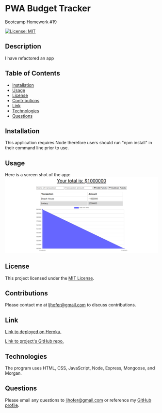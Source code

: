 # PWA Budget Tracker
Bootcamp Homework #19

[![License: MIT](https://img.shields.io/badge/License-MIT-yellow.svg)](https://opensource.org/licenses/MIT)


## Description 
I have refactored an app 
    
## Table of Contents

- [Installation](#installation)
- [Usage](#usage)
- [License](#license)
- [Contributions](#contributions)
- [Link](#link) 
- [Technologies](#technologies)
- [Questions](#questions)

## Installation
This application requires Node therefore users should run "npm install" in their command line prior to use. 

## Usage

Here is a screen shot of the app:
![Screen shot of the app](./public/images/screenshot.png)

## License
This project licensed under the [MIT License](https://opensource.org/licenses/MIT).

## Contributions
Please contact me at <ljhofer@gmail.com> to discuss contributions.

## Link
[Link to deployed on Heroku.](https://ljhofer-budget-tracker.herokuapp.com/)

[Link to project's GitHub repo.](https://ljhofer-budget-tracker.herokuapp.com/)

## Technologies
The program uses HTML, CSS, JavaScript, Node, Express, Mongoose, and Morgan.

## Questions
Please email any questions to <ljhofer@gmail.com> or reference my [GitHub profile](https://github.com/ljhofer). 